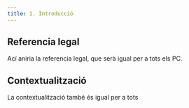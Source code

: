 ```yaml
---
title: 1. Introducció
---
```


## Referencia legal

Ací aniria la referencia legal, que serà igual per a tots els PC.

## Contextualització 

La contextualització també és igual per a tots